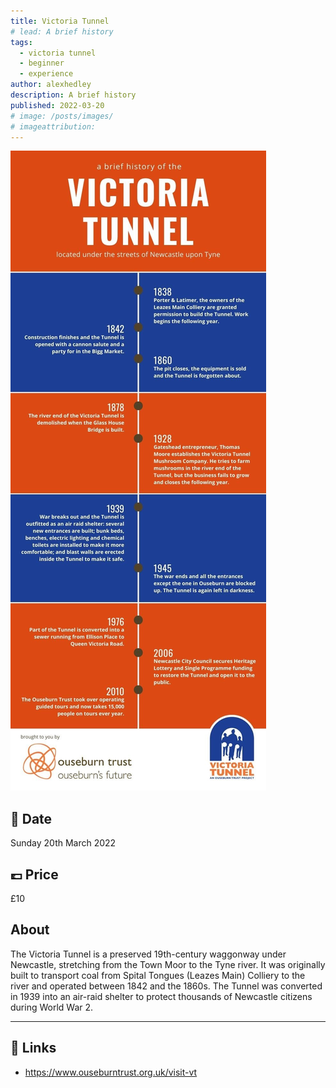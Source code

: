 ```yaml
---
title: Victoria Tunnel
# lead: A brief history
tags:
  - victoria tunnel
  - beginner
  - experience
author: alexhedley
description: A brief history
published: 2022-03-20
# image: /posts/images/
# imageattribution: 
---
```


<!-- # Victoria Tunnel -->

![Victoria Tunnel](images/experiences/victoriatunnel/victoriatunnel.jpg "Victoria Tunnel")

## 📅 Date

Sunday 20th March 2022

## 💷 Price

£10

## About

The Victoria Tunnel is a preserved 19th-century waggonway under Newcastle, stretching from the Town Moor to the Tyne river. It was originally built to transport coal from Spital Tongues (Leazes Main) Colliery to the river and operated between 1842 and the 1860s. The Tunnel was converted in 1939 into an air-raid shelter to protect thousands of Newcastle citizens during World War 2.

---

## 🔗 Links

- https://www.ouseburntrust.org.uk/visit-vt

